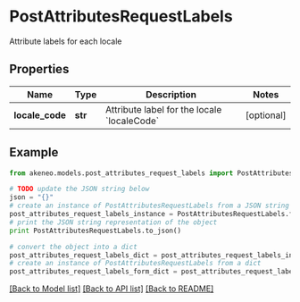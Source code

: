 # PostAttributesRequestLabels

Attribute labels for each locale

## Properties
Name | Type | Description | Notes
------------ | ------------- | ------------- | -------------
**locale_code** | **str** | Attribute label for the locale &#x60;localeCode&#x60; | [optional] 

## Example

```python
from akeneo.models.post_attributes_request_labels import PostAttributesRequestLabels

# TODO update the JSON string below
json = "{}"
# create an instance of PostAttributesRequestLabels from a JSON string
post_attributes_request_labels_instance = PostAttributesRequestLabels.from_json(json)
# print the JSON string representation of the object
print PostAttributesRequestLabels.to_json()

# convert the object into a dict
post_attributes_request_labels_dict = post_attributes_request_labels_instance.to_dict()
# create an instance of PostAttributesRequestLabels from a dict
post_attributes_request_labels_form_dict = post_attributes_request_labels.from_dict(post_attributes_request_labels_dict)
```
[[Back to Model list]](../README.md#documentation-for-models) [[Back to API list]](../README.md#documentation-for-api-endpoints) [[Back to README]](../README.md)


